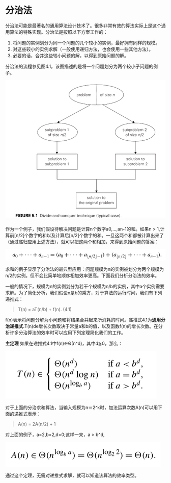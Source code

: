 分治法
=====

分治法可能是最著名的通用算法设计技术了。很多非常有效的算法实际上是这个通用算法的特殊实现。分治法是按照以下方案工作的：

1. 将问题的实例划分为同一个问题的几个较小的实例，最好拥有同样的规模。
2. 对这些较小的实例求解（一般使用递归方法，也会使用一些其他方法）。
3. 必要的话，合并这些较小问题的解，以得到原始问题的解。

分治法的流程参见图4.1，该图描述的是将一个问题划分为两个较小子问题的例子。

![](https://github.com/arcticlion/reading-lists/blob/master/Introduction%20to%20the%20Design%20and%20Analysis%20of%20Algorithms/04%20Divide-and-Conquer/屏幕截图%202014-12-02%2019.38.14.png)

作为一个例子，我们假设待解决问题是计算n个数字a0,...,an-1的和。如果n > 1,计算前[n/2]个数字的和以及计算后[n/2]个数字的和。一旦这两个和都被计算出来了（通过递归应用上述方法），就可以把这两个和相加，来得到原始问题的答案：

![](https://github.com/arcticlion/reading-lists/blob/master/Introduction%20to%20the%20Design%20and%20Analysis%20of%20Algorithms/04%20Divide-and-Conquer/屏幕截图%202014-12-02%2019.38.33.png)

求和的例子显示了分治法的最典型应用：问题规模为n的实例被划分为两个规模为n/2的实例。但不会比简单地顺序相加效率更高。下面我们分析分治法的效率。

一般的情况下，规模为n的实例划分为若干个规模为n/b的实例，其中a个实例需要求解。为了简化分析，我们假设n是b的乘方，对于算法的运行时间，我们有下列递推式：

> T(n) = aT(n/b) + f(n).                                      (4.1)

f(n)表示将问题分解为小问题和将结果合并起来所消耗的时间。递推式4.1为**通用分治递推式**.T(n)de增长次数取决于常量a和b的值，以及函数f(n)的增长次数。在分析许多分治算法的效率时可以应用下列定理简化我们的工作。

**主定理** 如果在递推式4.1中f(n)∈Θ(n^d)，其中d≧0，那么：

![](https://github.com/arcticlion/reading-lists/blob/master/Introduction%20to%20the%20Design%20and%20Analysis%20of%20Algorithms/04%20Divide-and-Conquer/屏幕截图%202014-12-02%2020.00.20.png)

对于上面的分治求和算法，当输入规模为n＝2^k时，加法运算次数A(n)可以用下面的递推式表示：

> A(n) = 2A(n/2) + 1

对上面的例子，a=2,b=2,d=0;这样一来，a > b^d,

![](https://github.com/arcticlion/reading-lists/blob/master/Introduction%20to%20the%20Design%20and%20Analysis%20of%20Algorithms/04%20Divide-and-Conquer/屏幕截图%202014-12-02%2020.03.08.png)

通过这个定理，无需对递推式求解，就可以知道该算法的效率类型。


